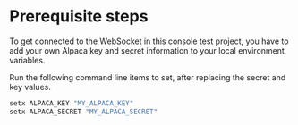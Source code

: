# Prerequisite steps

To get connected to the WebSocket in this console test project, you have to add your own Alpaca key and secret information to your local environment variables.

Run the following command line items to set, after replacing the secret and key values.

```bash
setx ALPACA_KEY "MY_ALPACA_KEY"
setx ALPACA_SECRET "MY_ALPACA_SECRET"
```
